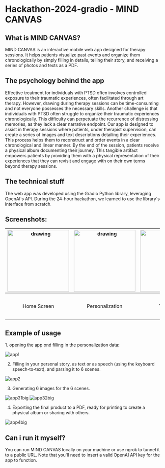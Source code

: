 <h1> Hackathon-2024-gradio - MIND CANVAS </h1> 

<h2>What is MIND CANVAS?</h2>
MIND CANVAS is an interactive mobile web app designed for therapy sessions. It helps patients visualize past events and organize them chronologically by simply filling in details, telling their story, and receiving a series of photos and texts as a PDF.

<h2>The psychology behind the app</h2>
Effective treatment for individuals with PTSD often involves controlled exposure to their traumatic experiences, often facilitated through art therapy. However, drawing during therapy sessions can be time-consuming and not everyone possesses the necessary skills.
Another challenge is that individuals with PTSD often struggle to organize their traumatic experiences chronologically. This difficulty can perpetuate the recurrence of distressing memories, as they lack a clear narrative endpoint.
Our app is designed to assist in therapy sessions where patients, under therapist supervision, can create a series of images and text descriptions detailing their experiences. This process helps them to reconstruct and order events in a clear chronological and linear manner. By the end of the session, patients receive a physical album documenting their journey. This tangible artifact empowers patients by providing them with a physical representation of their experiences that they can revisit and engage with on their own terms beyond therapy sessions.

<h2>The technical stuff</h2>
The web app was developed using the Gradio Python library, leveraging OpenAI's API. During the 24-hour hackathon, we learned to use the library's interface from scratch.

<h2>Screenshots:</h2>

| <img src="https://github.com/ItamarFriedman/Hackathon-2024-gradio/assets/102632171/30fa301f-7ce1-40a5-8501-e8efe35ecde5" alt="drawing" width="200" style="vertical-align:bottom"/> | <img src="https://github.com/ItamarFriedman/Hackathon-2024-gradio/assets/102632171/5e9c6555-69e0-48f2-870e-532606bd98ba" alt="drawing" width="200" style="vertical-align:bottom"/> | <img src="https://github.com/ItamarFriedman/Hackathon-2024-gradio/assets/102632171/de6029df-9aac-4334-8829-b9d28994c7d6" alt="drawing" width="200" style="vertical-align:bottom"/> | <img src="https://github.com/ItamarFriedman/Hackathon-2024-gradio/assets/102632171/61da802f-2250-4c75-b045-1c7e1b4d1c29" alt="drawing" width="200" style="vertical-align:bottom"/> |
|:------------------------------------:|:----------------------------------:|:------------------------------------:|:------------------------------------:|
| Home Screen                         | Personalization                          | Your story                        | Create the images<br/>and<br/>get a ready for printing PDF                         |


<h2>Example of usage</h2>
1. opening the app ond filling in the personalization data:

![app1](https://github.com/ItamarFriedman/Hackathon-2024-gradio/assets/102632171/c0d80c29-79a0-4ae0-833e-e8bd318e3bff)
















2. Filling in your personal story, as text or as speech (using the keyboard speech-to-text), and parsing it to 6 scenes.

![app2](https://github.com/ItamarFriedman/Hackathon-2024-gradio/assets/102632171/023e69c7-4310-436b-8735-cb4cb5450317)
















3. Generating 6 images for the 6 scenes.

![app31big](https://github.com/ItamarFriedman/Hackathon-2024-gradio/assets/102632171/0b65e799-0581-4257-814f-7eefce59a9ef)                                           ![app32big](https://github.com/ItamarFriedman/Hackathon-2024-gradio/assets/102632171/e7cfa06a-b7b7-4b12-ba2f-aae00e7f9151)




















4. Exporting the final product to a PDF, ready for printing to create a physical album or sharing with others.

![app4big](https://github.com/ItamarFriedman/Hackathon-2024-gradio/assets/102632171/4b19d6f8-6ae3-40ab-8ff3-d96485f7258e)























<h2>Can i run it myself?</h2>
You can run MIND CANVAS locally on your machine or use ngrok to tunnel it to a public URL. Note that you'll need to insert a valid OpenAI API key for the app to function.
